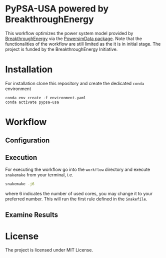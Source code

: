 # PyPSA-USA powered by BreakthroughEnergy

This workflow optimizes the power system model provided by [BreakthroughEnergy](https://www.breakthroughenergy.org/) via the [PowersimData package](https://github.com/Breakthrough-Energy/PowerSimData). Note that the functionalities of the workflow are still limited as the it is in initial stage. The project is funded by the BreakthroughEnergy Initiative.

# Installation

For installation clone this repository and create the dedicated `conda` environment

```
conda env create -f environment.yaml
conda activate pypsa-usa
```

# Workflow

## Configuration

## Execution 
For executing the workflow go into the `workflow` directory and execute `snakemake` from your terminal, i.e.

```bash
snakemake -j6
```

where 6 indicates the number of used cores, you may change it to your preferred number. This will run the first rule defined in the `Snakefile`.

## Examine Results


<!-- # Scope -->

# License

The project is licensed under MIT License.
